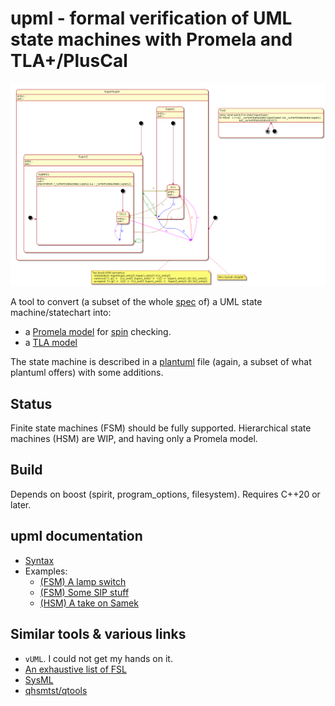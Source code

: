 # upml - formal verification of UML state machines with Promela and TLA+/PlusCal

![image](plantuml/hsm/samek-g.png)

A tool to convert (a subset of the whole [spec](https://www.omg.org/spec/UML/2.5.1/PDF) of) a UML state machine/statechart into:

- a [Promela model](doc/upml/spin.md) for [spin](https://github.com/nimble-code/Spin) checking.
- a [TLA model](doc/upml/tla.md)

The state machine is described in a [plantuml](https://plantuml.com/state-diagram) file (again, a subset of what plantuml offers) with some additions.

## Status

Finite state machines (FSM) should be fully supported. Hierarchical state machines (HSM) are WIP, and having only a Promela model.

## Build

Depends on boost (spirit, program_options, filesystem). Requires C++20 or later.

## upml documentation

- [Syntax](doc/upml/syntax.md)
- Examples:
  - [(FSM) A lamp switch](doc/upml/switch.md)
  - [(FSM) Some SIP stuff](doc/upml/sip.md)
  - [(HSM) A take on Samek](doc/upml/samek.md)

## Similar tools & various links

- ```vUML```. I could not get my hands on it.
- [An exhaustive list of FSL](https://buttondown.email/hillelwayne/archive/formal-specification-languages/)
- [SysML](https://sysml.org/)
- [qhsmtst/qtools](https://www.state-machine.com/qtools/qutest_qhsm.html)
